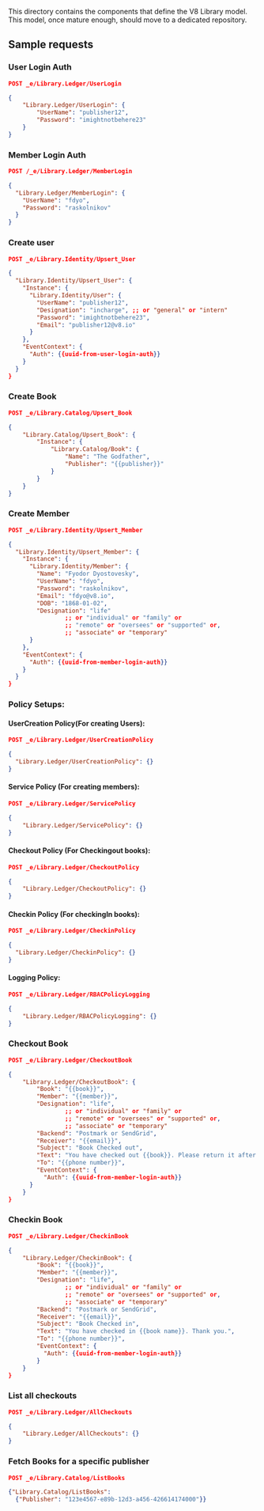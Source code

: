 This directory contains the components that define the V8 Library model.
This model, once mature enough, should move to a dedicated repository.

## Sample requests

### User Login Auth

```json
POST _e/Library.Ledger/UserLogin

{
    "Library.Ledger/UserLogin": {
        "UserName": "publisher12",
        "Password": "imightnotbehere23"
    }
}
```

### Member Login Auth
```json
POST /_e/Library.Ledger/MemberLogin

{
  "Library.Ledger/MemberLogin": {
    "UserName": "fdyo",
    "Password": "raskolnikov"
  }
}
```

### Create user

```json
POST _e/Library.Identity/Upsert_User

{
  "Library.Identity/Upsert_User": {
    "Instance": {
      "Library.Identity/User": {
        "UserName": "publisher12",
        "Designation": "incharge", ;; or "general" or "intern"
        "Password": "imightnotbehere23",
        "Email": "publisher12@v8.io"
      }
    },
    "EventContext": {
      "Auth": {{uuid-from-user-login-auth}}
    }
  }
}
```

### Create Book

```json
POST _e/Library.Catalog/Upsert_Book

{
    "Library.Catalog/Upsert_Book": {
        "Instance": {
            "Library.Catalog/Book": {
                "Name": "The Godfather",
                "Publisher": "{{publisher}}"
            }
        }
    }
}
```

### Create Member

```json
POST _e/Library.Identity/Upsert_Member

{
  "Library.Identity/Upsert_Member": {
    "Instance": {
      "Library.Identity/Member": {
        "Name": "Fyodor Dyostovesky",
        "UserName": "fdyo",
        "Password": "raskolnikov",
        "Email": "fdyo@v8.io",
        "DOB": "1868-01-02",
        "Designation": "life"
                ;; or "individual" or "family" or
                ;; "remote" or "oversees" or "supported" or,
                ;; "associate" or "temporary"
      }
    },
    "EventContext": {
      "Auth": {{uuid-from-member-login-auth}}
    }
  }
}
```

### Policy Setups:
#### UserCreation Policy(For creating Users):

```json
POST _e/Library.Ledger/UserCreationPolicy

{
  "Library.Ledger/UserCreationPolicy": {}
}
```

#### Service Policy (For creating members):
```json
POST _e/Library.Ledger/ServicePolicy

{
    "Library.Ledger/ServicePolicy": {}
}
```

#### Checkout Policy (For Checkingout books):
```json
POST _e/Library.Ledger/CheckoutPolicy

{
    "Library.Ledger/CheckoutPolicy": {}
}
```

#### Checkin Policy (For checkingIn books):
```json
POST _e/Library.Ledger/CheckinPolicy

{
  "Library.Ledger/CheckinPolicy": {}
}
```

#### Logging Policy:
```json
POST _e/Library.Ledger/RBACPolicyLogging

{
    "Library.Ledger/RBACPolicyLogging": {}
}
```

### Checkout Book

```json
POST _e/Library.Ledger/CheckoutBook

{
    "Library.Ledger/CheckoutBook": {
        "Book": "{{book}}",
        "Member": "{{member}}",
        "Designation": "life",
                ;; or "individual" or "family" or
                ;; "remote" or "oversees" or "supported" or,
                ;; "associate" or "temporary"
        "Backend": "Postmark or SendGrid",
        "Receiver": "{{email}}",
        "Subject": "Book Checked out",
        "Text": "You have checked out {{book}}. Please return it after 2 weeks.",
        "To": "{{phone number}}",
        "EventContext": {
          "Auth": {{uuid-from-member-login-auth}}
      }
    }
}
```

### Checkin Book

```json
POST _e/Library.Ledger/CheckinBook

{
    "Library.Ledger/CheckinBook": {
        "Book": "{{book}}",
        "Member": "{{member}}",
        "Designation": "life",
                ;; or "individual" or "family" or
                ;; "remote" or "oversees" or "supported" or,
                ;; "associate" or "temporary"
        "Backend": "Postmark or SendGrid",
        "Receiver": "{{email}}",
        "Subject": "Book Checked in",
        "Text": "You have checked in {{book name}}. Thank you.",
        "To": "{{phone number}}",
        "EventContext": {
          "Auth": {{uuid-from-member-login-auth}}
        }
    }
}
```

### List all checkouts

```json
POST _e/Library.Ledger/AllCheckouts

{
    "Library.Ledger/AllCheckouts": {}
}
```
### Fetch Books for a specific publisher

```json
POST _e/Library.Catalog/ListBooks

{"Library.Catalog/ListBooks":
  {"Publisher": "123e4567-e89b-12d3-a456-426614174000"}}
```
